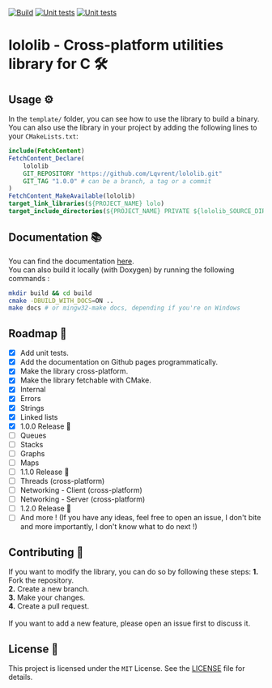 [![Build](https://github.com/Lqvrent/lololib/actions/workflows/build.yml/badge.svg?branch=main)](https://github.com/Lqvrent/lololib/actions/workflows/build.yml) [![Unit tests](https://github.com/Lqvrent/lololib/actions/workflows/unit_tests.yml/badge.svg?branch=main)](https://github.com/Lqvrent/lololib/actions/workflows/unit_tests.yml) [![Unit tests](https://img.shields.io/badge/Code%20Coverage-100%25-success?style=flat)](https://github.com/Lqvrent/lololib/actions/workflows/unit_tests.yml)
# lololib - Cross-platform utilities library for C 🛠
## Usage ⚙️
In the `template/` folder, you can see how to use the library to build a binary.<br />
You can also use the library in your project by adding the following lines to your `CMakeLists.txt`:
```cmake
include(FetchContent)
FetchContent_Declare(
    lololib
    GIT_REPOSITORY "https://github.com/Lqvrent/lololib.git"
    GIT_TAG "1.0.0" # can be a branch, a tag or a commit
)
FetchContent_MakeAvailable(lololib)
target_link_libraries(${PROJECT_NAME} lolo)
target_include_directories(${PROJECT_NAME} PRIVATE ${lololib_SOURCE_DIR}/includes)
```
## Documentation 📚
You can find the documentation [here](https://lqvrent.github.io/lololib/). <br />
You can also build it locally (with Doxygen) by running the following commands :
```bash
mkdir build && cd build
cmake -DBUILD_WITH_DOCS=ON ..
make docs # or mingw32-make docs, depending if you're on Windows
```
## Roadmap 🎯
- [x] Add unit tests.
- [x] Add the documentation on Github pages programmatically.
- [x] Make the library cross-platform.
- [x] Make the library fetchable with CMake.
- [x] Internal
- [x] Errors
- [x] Strings
- [x] Linked lists
- [x] 1.0.0 Release 🚀
- [ ] Queues
- [ ] Stacks
- [ ] Graphs
- [ ] Maps
- [ ] 1.1.0 Release 🚀
- [ ] Threads (cross-platform)
- [ ] Networking - Client (cross-platform)
- [ ] Networking - Server (cross-platform)
- [ ] 1.2.0 Release 🚀
- [ ] And more ! (If you have any ideas, feel free to open an issue, I don't bite and more importantly, I don't know what to do next !)
## Contributing 🤝
If you want to modify the library, you can do so by following these steps:
**1.** Fork the repository.<br />
**2.** Create a new branch.<br />
**3.** Make your changes.<br />
**4.** Create a pull request.<br /><br />
If you want to add a new feature, please open an issue first to discuss it.

## License 📜
This project is licensed under the `MIT` License. See the [LICENSE](/LICENSE) file for details.
